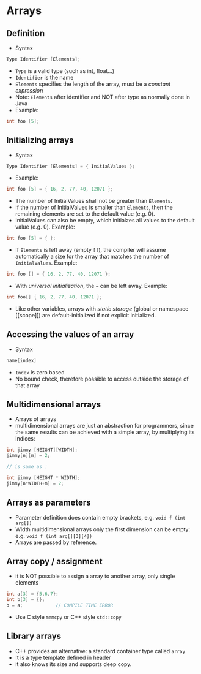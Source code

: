 # Arrays

## Definition
- Syntax
```C++
Type Identifier [Elements];
```
- `Type` is a valid type (such as int, float...)
- `Ìdentifier` is the name
- `Elements` specifies the length of the array, must be a *constant expression*
- Note: `Elements` after identifier and NOT after type as normally done in Java
- Example:
```C++
int foo [5];
```

## Initializing arrays
- Syntax
```C++
Type Identifier [Elements] = { InitialValues };
```
- Example:
```C++
int foo [5] = { 16, 2, 77, 40, 12071 }; 
```
- The number of InitialValues shall not be greater than `Elements`.
- If the number of InitialValues is smaller than `Elements`, then the remaining elements are set to the default value (e.g. 0).
- InitialValues can also be empty, which initialzes all values to the default value (e.g. 0). Example:
```C++
int foo [5] = { }; 
```
- If `Elements` is left away (empty `[]`), the compiler will assume automatically a size for the array that matches the number of `InitialValues`. Example:
```C++
int foo [] = { 16, 2, 77, 40, 12071 };
```
- With *universal initialization*, the `=` can be left away. Example:
```C++
int foo[] { 16, 2, 77, 40, 12071 };
```
- Like other variables, arrays with *static storage* (global or namespace [[scope]]) are default-initialized if not explicit initialized.

## Accessing the values of an array
- Syntax
```C++
name[index]
```
- `Index` is zero based
- No bound check, therefore possible to access outside the storage of that array

## Multidimensional arrays
- Arrays of arrays
- multidimensional arrays are just an abstraction for programmers, since the same results can be achieved with a simple array, by multiplying its indices:
```C++
int jimmy [HEIGHT][WIDTH];
jimmy[n][m] = 2;

// is same as :

int jimmy [HEIGHT * WIDTH];
jimmy[n*WIDTH+m] = 2;
```

## Arrays as parameters
- Parameter definition does contain empty brackets, e.g. `void f (int arg[])`
- Width multidimensional arrays only the first dimension can be empty: e.g. `void f (int arg[][3][4])`
- Arrays are passed by reference.

## Array copy / assignment
- it is NOT possible to assign a array to another array, only single elements
```C++
int a[3] = {5,6,7};
int b[3] = {};
b = a;            // COMPILE TIME ERROR
```
- Use C style `memcpy` or C++ style `std::copy`

## Library arrays
- C++ provides an alternative: a standard container type called `array`
- It is a type template defined in header <array>
- it also knows its size and supports deep copy.